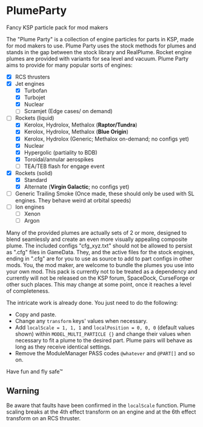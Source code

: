 # PlumeParty

Fancy KSP particle pack for mod makers

The "Plume Party" is a collection of engine particles for parts in KSP, made for mod makers to use. Plume Party uses the stock methods for plumes and stands in the gap between the stock library and RealPlume. Rocket engine plumes are provided with variants for sea level and vacuum. Plume Party aims to provide for many popular sorts of engines: 
* [x] RCS thrusters
* [x] Jet engines
  * [x] Turbofan
  * [x] Turbojet
  * [x] Nuclear
  * [ ] Scramjet (Edge cases/ on demand)
* [ ] Rockets (liquid)
  * [x] Kerolox, Hydrolox, Methalox (**Raptor/Tundra**)
  * [x] Kerolox, Hydrolox, Methalox (**Blue Origin**)
  * [x] Kerolox, Hydrolox (Generic; Methalox on-demand; no configs yet)
  * [x] Nuclear
  * [x] Hypergolic (partiality to BDB)
  * [x] Toroidal/annular aerospikes
  * [ ] TEA/TEB flash for engage event
* [x] Rockets (solid)
  * [x] Standard
  * [x] Alternate (**Virgin Galactic**; no configs yet)
* [ ] Generic Trailing Smoke (Once made, these should only be used with SL engines. They behave weird at orbital speeds)
* [ ] Ion engines
  * [ ] Xenon
  * [ ] Argon

Many of the provided plumes are actually sets of 2 or more, designed to blend seamlessly and create an even more visually appealing composite plume. The included configs "cfg_xyz.txt" should not be allowed to persist as ".cfg" files in GameData. They, and the active files for the stock engines, ending in ".cfg" are for you to use as source to add to part configs in other mods. You, the mod maker, are welcome to bundle the plumes you use into your own mod. This pack is currently not to be treated as a dependency and currently will not be released on the KSP forum, SpaceDock, CurseForge or other such places. This may change at some point, once it reaches a level of completeness.

The intricate work is already done. You just need to do the following:

* Copy and paste.
* Change any `transform` keys' values when necessary.
* Add `localScale = 1, 1, 1` and `localPosition = 0, 0, 0` (default values shown) within `MODEL_MULTI_PARTICLE {}` and change their values when necessary to fit a plume to the desired part. Plume pairs will behave as long as they receive identical settings.
* Remove the ModuleManager PASS codes `@whatever` and `@PART[]` and so on.

Have fun and fly safe™

## Warning
Be aware that faults have been confirmed in the `localScale` function. Plume scaling breaks at the 4th effect transform on an engine and at the 6th effect transform on an RCS thruster.


